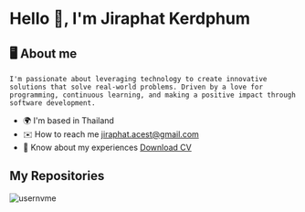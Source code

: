 # Hello 👋, I'm Jiraphat Kerdphum

## 🖥️ About me
```
I'm passionate about leveraging technology to create innovative solutions that solve real-world problems. Driven by a love for programming, continuous learning, and making a positive impact through software development.
```

- 🌍 I'm based in Thailand
- ✉️ How to reach me jiraphat.acest@gmail.com
- 📄 Know about my experiences [Download CV](https://my-portfolio-jiraphat-kerdphums-projects.vercel.app/CV.pdf)

## My Repositories

<img align="center" src="https://github-readme-stats.vercel.app/api/top-langs?username=usernvme&show_icons=true&locale=en&layout=compact" alt="usernvme" />
